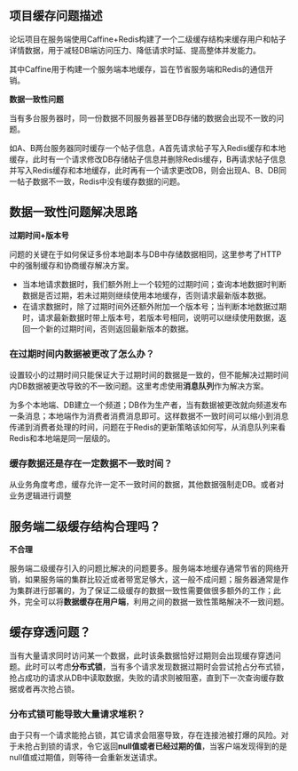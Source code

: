 ## 项目缓存问题描述

论坛项目在服务端使用Caffine+Redis构建了一个二级缓存结构来缓存用户和帖子详情数据，用于减轻DB端访问压力、降低请求时延、提高整体并发能力。

其中Caffine用于构建一个服务端本地缓存，旨在节省服务端和Redis的通信开销。

**数据一致性问题**

当有多台服务器时，同一份数据不同服务器甚至DB存储的数据会出现不一致的问题。

如A、B两台服务器同时缓存一个帖子信息，A首先请求帖子写入Redis缓存和本地缓存，此时有一个请求修改DB存储帖子信息并删除Redis缓存，B再请求帖子信息并写入Redis缓存和本地缓存，此时再有一个请求更改DB，则会出现A、B、DB同一帖子数据不一致，Redis中没有缓存数据的问题。


## 数据一致性问题解决思路

**过期时间+版本号**

问题的关键在于如何保证多份本地副本与DB中存储数据相同，这里参考了HTTP中的强制缓存和协商缓存解决方案。

- 当本地请求数据时，我们额外附上一个较短的过期时间；查询本地数据时判断数据是否过期，若未过期则继续使用本地缓存，否则请求最新版本数据。
- 在请求数据时，除了过期时间外还额外附加一个版本号；当判断本地数据过期时，请求最新数据时带上版本号，若版本号相同，说明可以继续使用数据，返回一个新的过期时间，否则返回最新版本的数据。


### 在过期时间内数据被更改了怎么办？

设置较小的过期时间只能保证大于过期时间的数据是一致的，但不能解决过期时间内DB数据被更改导致的不一致问题。这里考虑使用**消息队列**作为解决方案。

为多个本地端、DB建立一个频道；DB作为生产者，当有数据被更改就向频道发布一条消息；本地端作为消费者消费消息即可。这样数据不一致时间可以缩小到消息传递到消费者处理的时间，问题在于Redis的更新策略该如何写，从消息队列来看Redis和本地端是同一层级的。


### 缓存数据还是存在一定数据不一致时间？

从业务角度考虑，缓存允许一定不一致时间的数据，其他数据强制走DB。或者对业务逻辑进行调整


## 服务端二级缓存结构合理吗？

**不合理**

服务端二级缓存引入的问题比解决的问题要多。服务端本地缓存通常节省的网络开销，如果服务端的集群比较近或者带宽足够大，这一般不成问题；服务器通常是作为集群进行部署的，为了保证二级缓存的数据一致性需要做很多额外的工作；此外，完全可以将**数据缓存在用户端**，利用之间的数据一致性策略解决不一致问题。


## 缓存穿透问题？

当有大量请求同时访问某一个数据，此时该条数据恰好过期则会出现缓存穿透问题。此时可以考虑**分布式锁**，当有多个请求发现数据过期时会尝试抢占分布式锁，抢占成功的请求从DB中读取数据，失败的请求则被阻塞，直到下一次查询缓存数据或者再次抢占锁。

### 分布式锁可能导致大量请求堆积？

由于只有一个请求能抢占锁，其它请求会阻塞导致，存在连接池被打爆的风险。对于未抢占到锁的请求，令它返回**null值或者已经过期的值**，当客户端发现得到的是null值或过期值，则等待一会重新发送请求。



